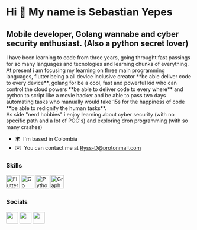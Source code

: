 Hi 🖖 My name is Sebastian Yepes
================================

Mobile developer, Golang wannabe and cyber security enthusiast. (Also a python secret lover)
--------------------------------------------------------------------------------------------

I have been learning to code from three years, going throught fast passings for so many languages and tecnologies and learning chunks of everything. 
</br>
At present i am focusing my learning on three main programming languages, flutter being a all device inclusive creator \*\*be able deliver code to every device\*\*, golang for be a cool, fast and powerful kid who can control the cloud powers \*\*be able to deliver code to every where\*\* and python to script like a movie hacker and be able to pass two days automating tasks who manually would take 15s for the happiness of code \*\*be able to redignify the human tasks\*\*.
</br>
As side "nerd hobbies" i enjoy learning about cyber security (with no specific path and a lot of POC's) and exploring dron programming (with so many crashes)

*   🌍  I'm based in Colombia
*   ✉️  You can contact me at [Ryss-D@protonmail.com](mailto:Ryss-D@protonmail.com)
### Skills
<p align="left">
  <a href="https://flutter.dev/" target="_blank" rel="noreferrer"><img src="https://coderslink.com/wp-content/uploads/2020/08/mobileFlutter-min.png" width="36" height="36" alt="Flutter" /></a>
  <a href="https://go.dev/doc/" target="_blank" rel="noreferrer"><img src="https://raw.githubusercontent.com/danielcranney/readme-generator/main/public/icons/skills/go-colored.svg" width="36" height="36" alt="Go" /></a>
<a href="https://www.python.org/" target="_blank" rel="noreferrer"><img src="https://raw.githubusercontent.com/danielcranney/readme-generator/main/public/icons/skills/python-colored.svg" width="36" height="36" alt="Python" /></a>
<a href="https://graphql.org/" target="_blank" rel="noreferrer"><img src="https://raw.githubusercontent.com/danielcranney/readme-generator/main/public/icons/skills/graphql-colored.svg" width="36" height="36" alt="GraphQL" /></a>
</p>
                    

### Socials
                  
<p align="left"> <a href="https://discord.com/users/RyssD#9706" target="_blank" rel="noreferrer"><img src="https://raw.githubusercontent.com/danielcranney/readme-generator/main/public/icons/socials/discord.svg" width="32" height="32" /></a> <a href="https://www.github.com/Ryss-D" target="_blank" rel="noreferrer"><img src="https://raw.githubusercontent.com/danielcranney/readme-generator/main/public/icons/socials/github-dark.svg" width="32" height="32" /></a> <a href="https://www.linkedin.com/in/https://www.linkedin.com/in/sebastian-yepes-sanchez-6444b617b/" target="_blank" rel="noreferrer"><img src="https://raw.githubusercontent.com/danielcranney/readme-generator/main/public/icons/socials/linkedin.svg" width="32" height="32" /></a></p>
